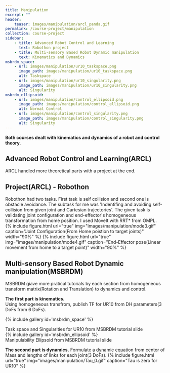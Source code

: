 ```yaml
---
title: Manipulation
excerpt: ""
header:
    teaser: images/manipulation/arcl_panda.gif
permalink: /course-project/manipulation
collection: course-project
sidebar:
    - title: Advanced Robot Control and Learning
      text: Robothon project 
    - title: Multi-sensory Based Robot Dynamic manipulation
      text: Kinematics and Dynamics
msbrdm_space:
    - url: images/manipulation/ur10_taskspace.png
      image_path: images/manipulation/ur10_taskspace.png
      alt: Taskspace
    - url: images/manipulation/ur10_singularity.png
      image_path: images/manipulation/ur10_singularity.png
      alt: Singularity
msbrdm_ellipsoid:
    - url: images/manipulation/control_ellipsoid.png
      image_path: images/manipulation/control_ellipsoid.png
      alt: Normal Control
    - url: images/manipulation/control_singularity.png
      image_path: images/manipulation/control_singularity.png
      alt: Singularity
---
```


**Both courses dealt with kinematics and dynamics of a robot and control theory.**   

## Advanced Robot Control and Learning(ARCL)   
ARCL handled more theoretical parts with a project at the end.

## Project(ARCL) - Robothon
Robothon had two tasks. First task is self collision and second one is obstacle avoidance. The subtask for me was 'Indentifing and avoiding self-collision from given joint and Cartesian trajectories'. The given task is validating joint configuration and end-effector's homogeneous transformation from home position. I used MoveIt with RRT* from OMPL.   
{% include figure.html url="true" img="images/manipulation/mode3.gif" caption="Joint Configuration(From Home poistion to target joints)" width="90%" %}
{% include figure.html url="true" img="images/manipulation/mode4.gif" caption="End-Effector pose(Linear movement from home to a target point)" width="90%" %}
   
## Multi-sensory Based Robot Dynamic manipulation(MSBRDM)
MSBRDM giave more pratical tutorials by each section from homogeneous transform matrix(Rotation and Translation) to dynamics and control.   
   
**The first part is kinematics.**   
Using homogeneous transfrom, publish TF for UR10 from DH parameters(3 DoFs from 6 DoFs).   

{% include gallery id='msbrdm_space' %}
<figcaption>Task space and Singularities for UR10 from MSBRDM tutorial slide</figcaption>
{% include gallery id='msbrdm_ellipsoid' %}
<figcaption>Manipulability Ellipsoid from MSBRDM tutorial slide</figcaption>

**The second part is dynamics.**
Formulate a dynamic equation from centor of Mass and lengths of links for each joint(3 DoFs).
{% include figure.html url="true" img="images/manipulation/Tau_0.gif" caption="Tau is zero for UR10" %}



<!-- ## Project(MSBRDM) -  -->